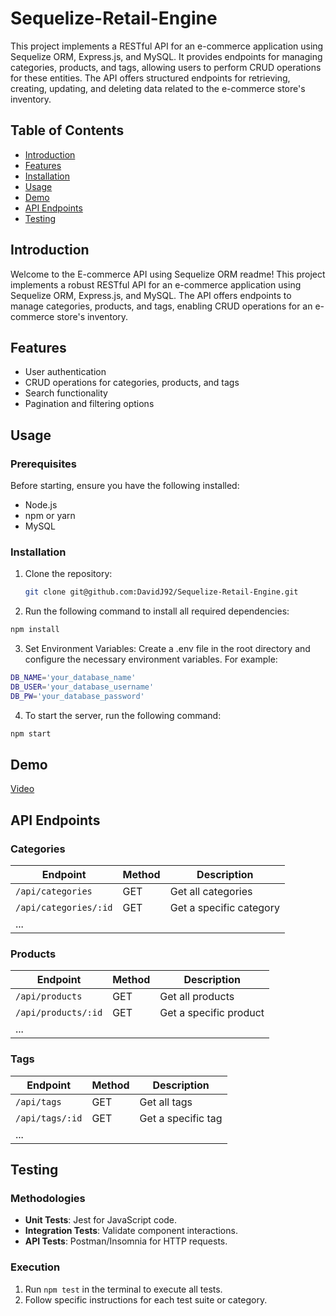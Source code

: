 # Sequelize-Retail-Engine

This project implements a RESTful API for an e-commerce application using Sequelize ORM, Express.js, and MySQL. It provides endpoints for managing categories, products, and tags, allowing users to perform CRUD operations for these entities. The API offers structured endpoints for retrieving, creating, updating, and deleting data related to the e-commerce store's inventory.

## Table of Contents

- [Introduction](#introduction)
- [Features](#features)
- [Installation](#installation)
- [Usage](#usage)
- [Demo](#demo)
- [API Endpoints](#api-endpoints)
- [Testing](#testing)


## Introduction

Welcome to the E-commerce API using Sequelize ORM readme! This project implements a robust RESTful API for an e-commerce application using Sequelize ORM, Express.js, and MySQL. The API offers endpoints to manage categories, products, and tags, enabling CRUD operations for an e-commerce store's inventory.

## Features

* User authentication
* CRUD operations for categories, products, and tags
* Search functionality
* Pagination and filtering options

## Usage

### Prerequisites

Before starting, ensure you have the following installed:

- Node.js
- npm or yarn
- MySQL

### Installation

1. Clone the repository:

   ```bash
   git clone git@github.com:DavidJ92/Sequelize-Retail-Engine.git
   ```
2. Run the following command to install all required dependencies:
```bash
npm install
```
3. Set Environment Variables: Create a .env file in the root directory and configure the necessary environment variables. For example:
```bash
DB_NAME='your_database_name'
DB_USER='your_database_username'
DB_PW='your_database_password'
```
4. To start the server, run the following command:
```bash
npm start
```

## Demo
[Video](https://drive.google.com/file/d/1bxIoCDIlReztKy24BZ8GBkbKwOfyAQme/view?usp=sharing)


## API Endpoints

### Categories

| Endpoint               | Method | Description             |
|------------------------|--------|-------------------------|
| `/api/categories`      | GET    | Get all categories      |
| `/api/categories/:id`  | GET    | Get a specific category |
| ...

### Products

| Endpoint                | Method | Description              |
|-------------------------|--------|--------------------------|
| `/api/products`         | GET    | Get all products         |
| `/api/products/:id`     | GET    | Get a specific product   |
| ...

### Tags

| Endpoint            | Method | Description          |
|---------------------|--------|----------------------|
| `/api/tags`         | GET    | Get all tags         |
| `/api/tags/:id`     | GET    | Get a specific tag   |
| ...


## Testing

### Methodologies

- **Unit Tests**: Jest for JavaScript code.
- **Integration Tests**: Validate component interactions.
- **API Tests**: Postman/Insomnia for HTTP requests.

### Execution

1. Run `npm test` in the terminal to execute all tests.
2. Follow specific instructions for each test suite or category.



